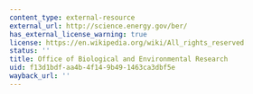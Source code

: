 ```yaml
---
content_type: external-resource
external_url: http://science.energy.gov/ber/
has_external_license_warning: true
license: https://en.wikipedia.org/wiki/All_rights_reserved
status: ''
title: Office of Biological and Environmental Research
uid: f13d1bdf-aa4b-4f14-9b49-1463ca3dbf5e
wayback_url: ''
---
```

